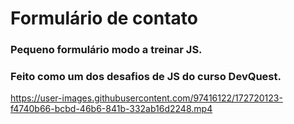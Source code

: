 # Formulário de contato
### Pequeno formulário modo a treinar JS.
### Feito como um dos desafios de JS do curso DevQuest.


https://user-images.githubusercontent.com/97416122/172720123-f4740b66-bcbd-46b6-841b-332ab16d2248.mp4

